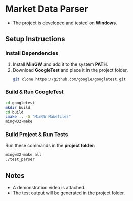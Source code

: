 # Market Data Parser

- The project is developed and tested on **Windows**.

## Setup Instructions

### Install Dependencies
1. Install **MinGW** and add it to the system **PATH**.
2. Download **GoogleTest** and place it in the project folder.
   ```sh
   git clone https://github.com/google/googletest.git
   ```

### Build & Run GoogleTest
```sh
cd googletest
mkdir build
cd build
cmake .. -G "MinGW Makefiles"
mingw32-make
```

### Build Project & Run Tests
Run these commands in the **project folder**:
```sh
mingw32-make all
./test_parser
```

## Notes
- A demonstration video is attached.
- The test output will be generated in the project folder.